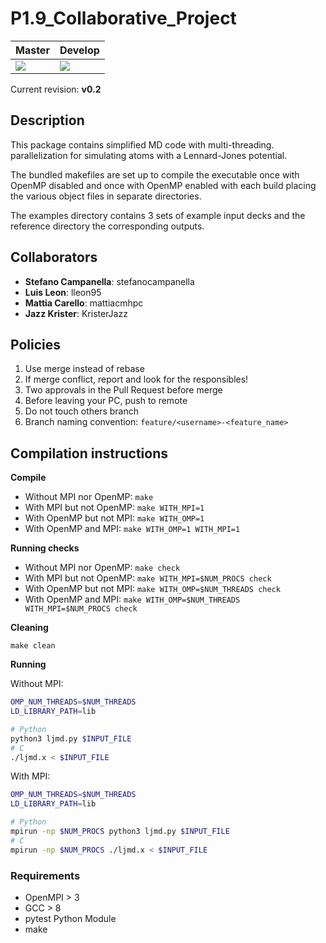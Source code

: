 # P1.9_Collaborative_Project

| Master | Develop |
|--------|---------|
| ![](https://travis-ci.com/KristerJazz/P1.9_Collaborative_Project.svg?branch=master) | ![](https://travis-ci.com/KristerJazz/P1.9_Collaborative_Project.svg?branch=develop) |

Current revision: **v0.2**

## Description

This package contains simplified MD code with multi-threading.
parallelization for simulating atoms with a Lennard-Jones potential.

The bundled makefiles are set up to compile the executable once
with OpenMP disabled and once with OpenMP enabled with each build
placing the various object files in separate directories.

The examples directory contains 3 sets of example input decks
and the reference directory the corresponding outputs.

## Collaborators

* **Stefano Campanella**: stefanocampanella
* **Luis Leon**: lleon95
* **Mattia Carello**: mattiacmhpc
* **Jazz Krister**: KristerJazz

## Policies

1. Use merge instead of rebase
2. If merge conflict, report and look for the responsibles!
3. Two approvals in the Pull Request before merge
4. Before leaving your PC, push to remote
5. Do not touch others branch
6. Branch naming convention: `feature/<username>-<feature_name>`

## Compilation instructions

**Compile**

* Without MPI nor OpenMP: `make`
* With MPI but not OpenMP: `make WITH_MPI=1`
* With OpenMP but not MPI: `make WITH_OMP=1`
* With OpenMP and MPI: `make WITH_OMP=1 WITH_MPI=1`
  
**Running checks**

* Without MPI nor OpenMP: `make check`
* With MPI but not OpenMP: `make WITH_MPI=$NUM_PROCS check`
* With OpenMP but not MPI: `make WITH_OMP=$NUM_THREADS check`
* With OpenMP and MPI: `make WITH_OMP=$NUM_THREADS WITH_MPI=$NUM_PROCS check`

**Cleaning**

`make clean`

**Running**

Without MPI:

```bash
OMP_NUM_THREADS=$NUM_THREADS
LD_LIBRARY_PATH=lib

# Python
python3 ljmd.py $INPUT_FILE
# C
./ljmd.x < $INPUT_FILE
```

With MPI:

```bash
OMP_NUM_THREADS=$NUM_THREADS
LD_LIBRARY_PATH=lib

# Python
mpirun -np $NUM_PROCS python3 ljmd.py $INPUT_FILE
# C
mpirun -np $NUM_PROCS ./ljmd.x < $INPUT_FILE
```


### Requirements

* OpenMPI > 3
* GCC > 8
* pytest Python Module
* make